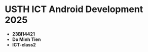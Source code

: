 USTH ICT Android Development 2025
========================================

* **23BI14421**
* **Do Minh Tien**
* **ICT-class2**
